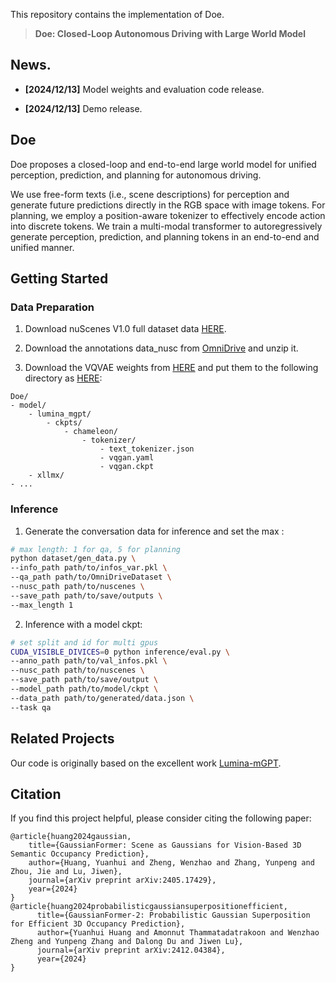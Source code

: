 <!-- ![logo](./assets/logo.png) --> 

This repository contains the implementation of Doe. 

> **Doe: Closed-Loop Autonomous Driving with Large World Model**<br>
<!-- > [Paper](https://arxiv.org/abs/2405.17429)  | [Project Page](https://wzzheng.net/GaussianFormer)  -->

## News.
- **[2024/12/13]** Model weights and evaluation code release.
<!-- - **[2024/12/13]** Paper released on [arXiv](https://arxiv.org/abs/2405.17429). -->
- **[2024/12/13]** Demo release.

## Doe
<!-- <img src="assets/framework.pdf"> -->

<!-- .pdf cant be rendered? How to get png ???? -->

Doe proposes a closed-loop and end-to-end large world model for unified perception, prediction, and planning for autonomous driving.

We use free-form texts (i.e., scene descriptions) for perception and generate future predictions directly in the RGB space with image tokens. For planning, we employ a position-aware tokenizer to effectively encode action into discrete tokens. We train a multi-modal transformer to autoregressively generate perception, prediction, and planning tokens in an end-to-end and unified manner. 

## Getting Started

### Data Preparation
1. Download nuScenes V1.0 full dataset data [HERE](https://www.nuscenes.org/download).

2. Download the annotations data_nusc from [OmniDrive](https://github.com/NVlabs/OmniDrive/releases/tag/v1.0) and unzip it.

3. Download the VQVAE weights from [HERE](https://github.com/facebookresearch/chameleon) and put them to the following directory as [HERE](https://github.com/Alpha-VLLM/Lumina-mGPT):

```
Doe/
- model/
    - lumina_mgpt/
        - ckpts/
            - chameleon/
                - tokenizer/
                    - text_tokenizer.json
                    - vqgan.yaml
                    - vqgan.ckpt
    - xllmx/
- ...
```

### Inference

<!-- We provide the following checkpoints: -->

1. Generate the conversation data for inference and set the max :
```bash
# max length: 1 for qa, 5 for planning
python dataset/gen_data.py \
--info_path path/to/infos_var.pkl \
--qa_path path/to/OmniDriveDataset \
--nusc_path path/to/nuscenes \
--save_path path/to/save/outputs \
--max_length 1
```

2. Inference with a model ckpt:
```bash
# set split and id for multi gpus
CUDA_VISIBLE_DIVICES=0 python inference/eval.py \
--anno_path path/to/val_infos.pkl \
--nusc_path path/to/nuscenes \
--save_path path/to/save/output \
--model_path path/to/model/ckpt \
--data_path path/to/generated/data.json \
--task qa
```

## Related Projects

Our code is originally based on the excellent work [Lumina-mGPT](https://github.com/Alpha-VLLM/Lumina-mGPT).

## Citation

If you find this project helpful, please consider citing the following paper:
```
@article{huang2024gaussian,
    title={GaussianFormer: Scene as Gaussians for Vision-Based 3D Semantic Occupancy Prediction},
    author={Huang, Yuanhui and Zheng, Wenzhao and Zhang, Yunpeng and Zhou, Jie and Lu, Jiwen},
    journal={arXiv preprint arXiv:2405.17429},
    year={2024}
}
@article{huang2024probabilisticgaussiansuperpositionefficient,
      title={GaussianFormer-2: Probabilistic Gaussian Superposition for Efficient 3D Occupancy Prediction}, 
      author={Yuanhui Huang and Amonnut Thammatadatrakoon and Wenzhao Zheng and Yunpeng Zhang and Dalong Du and Jiwen Lu},
      journal={arXiv preprint arXiv:2412.04384},
      year={2024}
}
```
